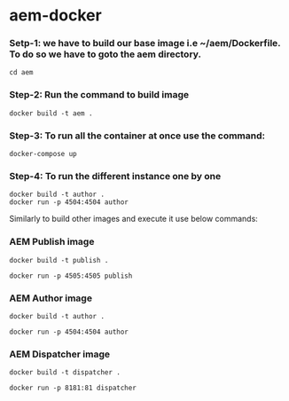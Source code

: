 # aem-docker

### Setp-1: we have to build our base image i.e ~/aem/Dockerfile. To do so we have to goto the aem directory. 
```
cd aem
```

### Step-2: Run the command to build image 
```
docker build -t aem .
```

### Step-3: To run all the container at once use the command: 
 ```
docker-compose up
```

### Step-4: To run the different instance one by one 
      
```
docker build -t author . 
docker run -p 4504:4504 author
```


Similarly to build other images and execute it use below commands:

### AEM Publish image

```
docker build -t publish .

docker run -p 4505:4505 publish
```

### AEM Author image
```
docker build -t author .

docker run -p 4504:4504 author
```

### AEM Dispatcher image
```
docker build -t dispatcher .

docker run -p 8181:81 dispatcher
```


